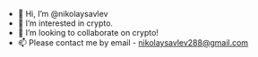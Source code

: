 - 👋 Hi, I’m @nikolaysavlev
- 👀 I’m interested in crypto.
- 💞️ I’m looking to collaborate on crypto!
- 📫 Please contact me by email - nikolaysavlev288@gmail.com

<!---
nikolaysavlev/nikolaysavlev is a ✨ special ✨ repository because its `README.md` (this file) appears on your GitHub profile.
You can click the Preview link to take a look at your changes.
--->
